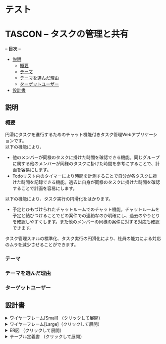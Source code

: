 # テスト

# TASCON – タスクの管理と共有

 – **目次** –

- [説明](#説明)
  - [概要](#概要)
  - [テーマ](#テーマ)
  - [テーマを選んだ理由](#テーマを選んだ理由)
  - [ターゲットユーザー](#ターゲットユーザー)
- [設計書](#設計書)

## 説明
### 概要

円滑にタスクを進行するためのチャット機能付きタスク管理Webアプリケーションです。  
以下の機能により、  

- 他のメンバーが同様のタスクに掛けた時間を確認できる機能。同じグループに属する他のメンバーが同様のタスクに掛けた時間を参考にすることで、計画を容易にします。
- Todoリスト内のタイマーにより時間を計測することで自分が各タスクに掛けた時間を記録できる機能。過去に自身が同様のタスクに掛けた時間を確認することで計画を容易にします。  

以下の機能により、タスク実行の円滑化をはかります。  

- 予定とひもづけられたチャットルームでのチャット機能。チャットルームを予定と結びつけることでどの案件での連絡なのか明確にし、過去のやりとりを確認しやすくします。また他のメンバーの同様の案件に対する対応も確認できます。

タスク管理スキルの標準化、タスク実行の円滑化により、社員の能力による対応のムラを減少させることができます。

### テーマ

### テーマを選んだ理由

### ターゲットユーザー

## 設計書

<details>
  <summary>ワイヤーフレーム[Small] （クリックして展開）</summary>

  <iframe
    width="375"
    height="667"
    src="https://tinyurl.com/2w66eka7"
    loading="lazy"
    frameborder="0"
    allowfullscreen
  ></iframe>

  [**上が見づらい場合はお手数ですがこちらからご覧ください**](https://tinyurl.com/2w66eka7)
</details>

<details>
  <summary>ワイヤーフレーム[Large]（クリックして展開）</summary>

  <iframe
    title="wireframe-small"
    width="800"
    height="450"
    src="https://tinyurl.com/498ajx97"
    frameborder="0"
    loading="lazy"
    allowfullscreen
  ></iframe>

  [**上が見づらい場合はお手数ですがこちらからご覧ください**](https://tinyurl.com/498ajx97)
</details>

<details>
  <summary>ER図 （クリックして展開）</summary>

  <iframe
    title="entity-relationship-diagram"
    width="800"
    height="800"
    src="https://tinyurl.com/bjnchacm"
    loading="lazy"
    frameborder="0"
    allowfullscreen
  ></iframe>

  [**上が見づらい場合はお手数ですがこちらからご覧ください**](https://tinyurl.com/bjnchacm)
</details>

<details>
  <summary>テーブル定義書 （クリックして展開）</summary>

  <iframe
    title="entity-relationship-diagram"
    width="800"
    height="450"
    src="https://tinyurl.com/3k4dxwdw"
    loading="lazy"
    frameborder="0"
    allowfullscreen
  ></iframe>

  [**上が見づらい場合にはお手数ですがこちらをご覧ください**](https://tinyurl.com/3k4dxwdw)
</details>
